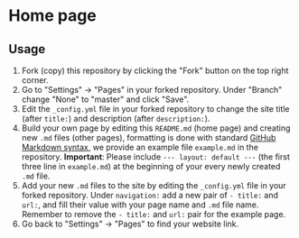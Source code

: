 # Home page
## Usage
1. Fork (copy) this repository by clicking the "Fork" button on the top right corner.
2. Go to "Settings" -> "Pages" in your forked repository. Under "Branch" change "None" to "master" and click "Save".
3. Edit the `_config.yml` file in your forked repository to change the site title (after `title:`) and description (after `description:`).
4. Build your own page by editing this `README.md` (home page) and creating new `.md` files (other pages), formatting is done with standard [GitHub Markdown syntax](https://docs.github.com/en/get-started/writing-on-github/getting-started-with-writing-and-formatting-on-github/basic-writing-and-formatting-syntax), we provide an example file `example.md` in the repository.
**Important**: Please include ```--- layout: default ---``` (the first three line in `example.md`) at the beginning of your every newly created `.md` file.
5. Add your new `.md` files to the site by editing the `_config.yml` file in your forked repository. Under `navigation:` add a new pair of `- title:` and `url:`, and fill their value with your page name and `.md` file name. Remember to remove the `- title:` and `url:` pair for the example page.
6. Go back to "Settings" -> "Pages" to find your website link.
